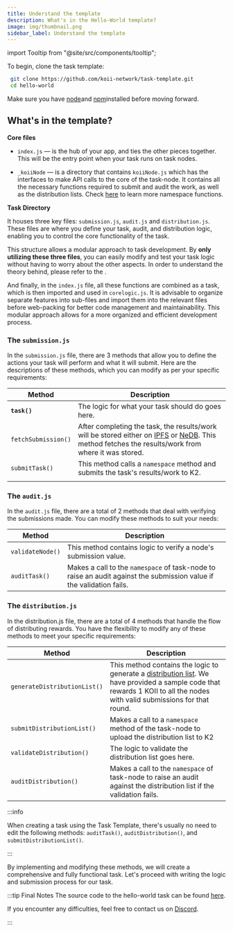 ```yaml
---
title: Understand the template
description: What's in the Hello-World template?
image: img/thumbnail.png
sidebar_label: Understand the template
---
```


import Tooltip from "@site/src/components/tooltip";

To begin, clone the task template:

```bash
 git clone https://github.com/koii-network/task-template.git
 cd hello-world
```

Make sure you have [node](https://nodejs.org/en/)and [npm](https://www.npmjs.com/)installed before moving forward.

## What's in the template?

**Core files**

- `index.js` — is the hub of your app, and ties the other pieces together. This will be the entry point when your task runs on task nodes.

- `_koiiNode` — is a directory that contains `koiiNode.js` which has the interfaces to make API calls to the core of the task-node. It contains all the necessary functions required to submit and audit the work, as well as the distribution lists. Check [here](/develop/write-a-koii-task/task-development-kit-tdk/introduction/) to learn more namespace functions.

**Task Directory**

It houses three key files: `submission.js`, `audit.js` and `distribution.js`. These files are where you define your task, audit, and distribution logic, enabling you to control the core functionality of the task.

This structure allows a modular approach to task development. By **only utilizing these three files**, you can easily modify and test your task logic without having to worry about the other aspects. In order to understand the theory behind, please refer to the <Tooltip text="Runtime Flow"/>.

And finally, in the `index.js` file, all these functions are combined as a task, which is then imported and used in `corelogic.js`. It is advisable to organize separate features into sub-files and import them into the relevant files before web-packing for better code management and maintainability. This modular approach allows for a more organized and efficient development process.

### The `submission.js`

In the `submission.js` file, there are 3 methods that allow you to define the actions your task will perform and what it will submit. Here are the descriptions of these methods, which you can modify as per your specific requirements:

| Method              | Description                                                                                                                                                                                        |
| ------------------- | -------------------------------------------------------------------------------------------------------------------------------------------------------------------------------------------------- |
| **`task()`**        | The logic for what your task should do goes here.                                                                                                                                                  |
| `fetchSubmission()` | After completing the task, the results/work will be stored either on [IPFS](https://ipfs.tech/) or [NeDB](https://dbdb.io/db/nedb). This method fetches the results/work from where it was stored. |
| `submitTask()`      | This method calls a `namespace` method and submits the task's results/work to K2.                                                                                                                  |
|                     |

### The `audit.js`

In the `audit.js` file, there are a total of 2 methods that deal with verifying the submissions made. You can modify these methods to suit your needs:

| Method           | Description                                                                                                          |
| ---------------- | -------------------------------------------------------------------------------------------------------------------- |
| `validateNode()` | This method contains logic to verify a node's submission value.                                                      |
| `auditTask()`    | Makes a call to the `namespace` of task-node to raise an audit against the submission value if the validation fails. |

### The `distribution.js`

In the distribution.js file, there are a total of 4 methods that handle the flow of distributing rewards. You have the flexibility to modify any of these methods to meet your specific requirements:

| Method                       | Description                                                                                                                                                                                                                                                             |
| ---------------------------- | ----------------------------------------------------------------------------------------------------------------------------------------------------------------------------------------------------------------------------------------------------------------------- |
| `generateDistributionList()` | This method contains the logic to generate a [distribution list](/develop/write-a-koii-task/task-development-guide/k2-task-template/distribution-functions). We have provided a sample code that rewards 1 KOII to all the nodes with valid submissions for that round. |
| `submitDistributionList()`   | Makes a call to a `namespace` method of the task-node to upload the distribution list to K2                                                                                                                                                                             |
| `validateDistribution()`     | The logic to validate the distribution list goes here.                                                                                                                                                                                                                  |
| `auditDistribution()`        | Makes a call to the `namespace` of task-node to raise an audit against the distribution list if the validation fails.                                                                                                                                                   |

:::info

When creating a task using the Task Template, there's usually no need to edit the following methods: `auditTask()`, `auditDistribution()`, and `submitDistributionList()`.

:::

By implementing and modifying these methods, we will create a comprehensive and fully functional task. Let's proceed with writing the logic and submission process for our task.

:::tip Final Notes
The source code to the hello-world task can be found [here](https://github.com/koii-network/hello-world).

If you encounter any difficulties, feel free to contact us on [Discord](https://discord.com/invite/koii).

:::
